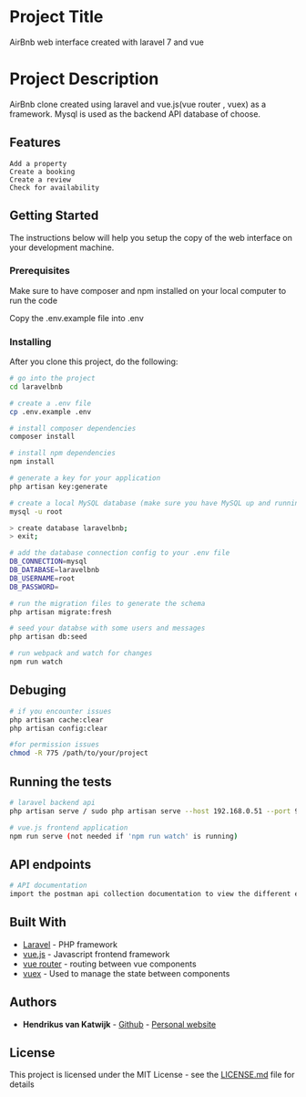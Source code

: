 # Project Title

AirBnb web interface created with laravel 7 and vue
# Project Description

AirBnb clone created using laravel and vue.js(vue router , vuex) as a framework. Mysql is used as the backend API database of choose.

## Features
```
Add a property
Create a booking
Create a review
Check for availability
```

## Getting Started

The instructions below will help you setup the copy of the web interface on your development machine.

### Prerequisites

Make sure to have composer and npm installed on your local computer to run the code

Copy the .env.example file into .env

### Installing


After you clone this project, do the following:

```bash
# go into the project
cd laravelbnb

# create a .env file
cp .env.example .env

# install composer dependencies
composer install

# install npm dependencies
npm install

# generate a key for your application
php artisan key:generate

# create a local MySQL database (make sure you have MySQL up and running)
mysql -u root

> create database laravelbnb;
> exit;

# add the database connection config to your .env file
DB_CONNECTION=mysql
DB_DATABASE=laravelbnb
DB_USERNAME=root
DB_PASSWORD=

# run the migration files to generate the schema
php artisan migrate:fresh

# seed your databse with some users and messages
php artisan db:seed

# run webpack and watch for changes
npm run watch
```

## Debuging
```bash
# if you encounter issues
php artisan cache:clear
php artisan config:clear

#for permission issues 
chmod -R 775 /path/to/your/project
```

## Running the tests
```bash
# laravel backend api
php artisan serve / sudo php artisan serve --host 192.168.0.51 --port 9723

# vue.js frontend application
npm run serve (not needed if 'npm run watch' is running)

```
## API endpoints
```bash
# API documentation
import the postman api collection documentation to view the different endpoints for the project
```

## Built With

* [Laravel](https://laravel.com/) - PHP framework
* [vue.js](https://vuejs.org/) - Javascript frontend framework
* [vue router](https://router.vuejs.org/) - routing between vue components
* [vuex](ttps://vuex.vuejs.org) - Used to manage the state between components

## Authors

* **Hendrikus van Katwijk** - [Github](https://github.com/vankatwijk) - [Personal website](https://hpvk.com)

## License

This project is licensed under the MIT License - see the [LICENSE.md](LICENSE.md) file for details
